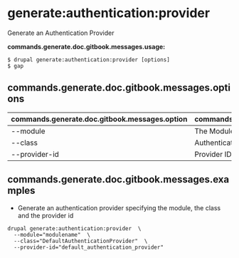 # generate:authentication:provider
Generate an Authentication Provider

**commands.generate.doc.gitbook.messages.usage:**
```
$ drupal generate:authentication:provider [options]
$ gap
```

## commands.generate.doc.gitbook.messages.options
commands.generate.doc.gitbook.messages.option | commands.generate.doc.gitbook.messages.details
-------|-------------
--module | The Module name.
--class | Authentication Provider class
--provider-id | Provider ID

## commands.generate.doc.gitbook.messages.examples
* Generate an authentication provider specifying the module, the class and the provider id
```
drupal generate:authentication:provider  \
  --module="modulename"  \
  --class="DefaultAuthenticationProvider"  \
  --provider-id="default_authentication_provider"
```
